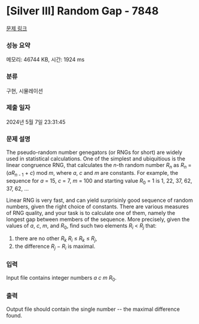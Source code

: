 # [Silver III] Random Gap - 7848 

[문제 링크](https://www.acmicpc.net/problem/7848) 

### 성능 요약

메모리: 46744 KB, 시간: 1924 ms

### 분류

구현, 시뮬레이션

### 제출 일자

2024년 5월 7일 23:31:45

### 문제 설명

<p>The pseudo-random number genegators (or RNGs for short) are widely used in statistical calculations. One of the simplest and ubiquitious is the linear congruence RNG, that calculates the <i>n</i>-th random number <i>R<sub>n</sub></i> as <i>R<sub>n</sub></i> = (<i>aR</i><sub><i>n</i> - 1</sub> + <i>c</i>) mod <i>m</i>, where <i>a</i>, <i>c</i> and <i>m</i> are constants. For example, the sequence for <i>a</i> = 15, <i>c</i> = 7, <i>m</i> = 100 and starting value <i>R</i><sub>0</sub> = 1 is 1, 22, 37, 62, 37, 62, ...</p>

<p>Linear RNG is very fast, and can yield surprisinly good sequence of random numbers, given the right choice of constants. There are various measures of RNG quality, and your task is to calculate one of them, namely the longest gap between members of the sequence. More precisely, given the values of <i>a</i>, <i>c</i>, <i>m</i>, and <i>R</i><sub>0</sub>, find such two elements <i>R<sub>i</sub></i> < <i>R<sub>j</sub></i> that:</p>

<ol>
	<li>there are no other <i>R<sub>k</sub></i> <i>R<sub>i</sub></i> &le; <i>R<sub>k</sub></i> &le; <i>R<sub>j</sub></i>,</li>
	<li>the difference <i>R<sub>j</sub></i> &minus; <i>R<sub>i</sub></i> is maximal.</li>
</ol>

### 입력 

 <p>Input file contains integer numbers <i>a</i> <i>c</i> <i>m</i> <i>R</i><sub>0</sub>.</p>

### 출력 

 <p>Output file should contain the single number -- the maximal difference found.</p>

